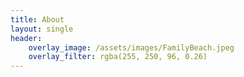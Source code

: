 ```yaml
---
title: About
layout: single
header: 
    overlay_image: /assets/images/FamilyBeach.jpeg
    overlay_filter: rgba(255, 250, 96, 0.26)
---
```





